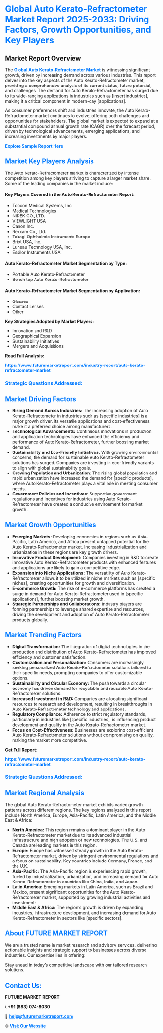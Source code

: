 <h1 style="color: #007BFF;">Global Auto Kerato-Refractometer Market Report 2025-2033: Driving Factors, Growth Opportunities, and Key Players</h1>

<section id="overview">
<h2>Market Report Overview</h2>
<p>The <a href="https://www.futuremarketreport.com/industry-report/auto-kerato-refractometer-market" style="color: #007BFF; text-decoration: none;"><strong>Global Auto Kerato-Refractometer Market</strong></a> is witnessing significant growth, driven by increasing demand across various industries. This report delves into the key aspects of the Auto Kerato-Refractometer market, providing a comprehensive analysis of its current status, future potential, and challenges. The demand for Auto Kerato-Refractometer has surged due to its wide-ranging applications in industries such as [insert industries], making it a critical component in modern-day [applications].</p>
<p>As consumer preferences shift and industries innovate, the Auto Kerato-Refractometer market continues to evolve, offering both challenges and opportunities for stakeholders. The global market is expected to expand at a substantial compound annual growth rate (CAGR) over the forecast period, driven by technological advancements, emerging applications, and increasing investments by major players.</p>
</section>

<section id="overview">
<p><a href="https://www.futuremarketreport.com/request-sample/reportId=59783" style="color: #007BFF; text-decoration: none;"><strong>Explore Sample Report Here</strong></a></p>
</section>

<section id="key-players">
<h2 style="color: #007BFF;">Market Key Players Analysis</h2>
<p>The Auto Kerato-Refractometer market is characterized by intense competition among key players striving to capture a larger market share. Some of the leading companies in the market include:</p>
<h4>Key Players Covered in the Auto Kerato-Refractometer Report:</h4>
<ul><li>Topcon Medical Systems, Inc.</li><li>Medical Technologies</li><li>NIDEK CO., LTD.</li><li>VIEWLIGHT USA</li><li>Canon Inc.</li><li>Rexxam Co., Ltd.</li><li>Takagi Ophthalmic Instruments Europe</li><li>Briot USA, Inc.</li><li>Luneau Technology USA, Inc.</li><li>Essilor Instruments USA</li></ul>
<h4>Auto Kerato-Refractometer Market Segmentation by Type:</h4>
<ul><li>Portable Auto Kerato-Refractometer</li><li>Bench top Auto Kerato-Refractometer</li></ul>

<h4>Auto Kerato-Refractometer Market Segmentation by Application:</h4>
<ul><li>Glasses</li><li>Contact Lenses</li><li>Other</li></ul>
<p><strong>Key Strategies Adopted by Market Players:</strong></p>
<ul>
<li>Innovation and R&D</li>
<li>Geographical Expansion</li>
<li>Sustainability Initiatives</li>
<li>Mergers and Acquisitions</li>
</ul>
</section>

<section>
<p><strong>Read Full Analysis: </strong></p><a href="https://www.futuremarketreport.com/industry-report/auto-kerato-refractometer-market" style="color: #007BFF; text-decoration: none;"><strong>https://www.futuremarketreport.com/industry-report/auto-kerato-refractometer-market</strong></a>
<h3 style="color: #007BFF;">Strategic Questions Addressed:</h3>
</section>

<section id="driving-factors">
<h2 style="color: #007BFF;">Market Driving Factors</h2>
<ul>
<li><strong>Rising Demand Across Industries:</strong> The increasing adoption of Auto Kerato-Refractometer in industries such as [specific industries] is a major growth driver. Its versatile applications and cost-effectiveness make it a preferred choice among manufacturers.</li>
<li><strong>Technological Advancements:</strong> Continuous innovations in production and application technologies have enhanced the efficiency and performance of Auto Kerato-Refractometer, further boosting market demand.</li>
<li><strong>Sustainability and Eco-Friendly Initiatives:</strong> With growing environmental concerns, the demand for sustainable Auto Kerato-Refractometer solutions has surged. Companies are investing in eco-friendly variants to align with global sustainability goals.</li>
<li><strong>Growing Population and Urbanization:</strong> The rising global population and rapid urbanization have increased the demand for [specific products], where Auto Kerato-Refractometer plays a vital role in meeting consumer needs.</li>
<li><strong>Government Policies and Incentives:</strong> Supportive government regulations and incentives for industries using Auto Kerato-Refractometer have created a conducive environment for market growth.</li>
</ul>
</section>

<section id="growth-opportunities">
<h2 style="color: #007BFF;">Market Growth Opportunities</h2>
<ul>
<li><strong>Emerging Markets:</strong> Developing economies in regions such as Asia-Pacific, Latin America, and Africa present untapped potential for the Auto Kerato-Refractometer market. Increasing industrialization and urbanization in these regions are key growth drivers.</li>
<li><strong>Innovative Product Development:</strong> Companies investing in R&D to create innovative Auto Kerato-Refractometer products with enhanced features and applications are likely to gain a competitive edge.</li>
<li><strong>Expansion into Niche Applications:</strong> The versatility of Auto Kerato-Refractometer allows it to be utilized in niche markets such as [specific niches], creating opportunities for growth and diversification.</li>
<li><strong>E-commerce Growth:</strong> The rise of e-commerce platforms has created a surge in demand for Auto Kerato-Refractometer used in [specific applications], further boosting market growth.</li>
<li><strong>Strategic Partnerships and Collaborations:</strong> Industry players are forming partnerships to leverage shared expertise and resources, driving the development and adoption of Auto Kerato-Refractometer products globally.</li>
</ul>
</section>

<section id="trending-factors">
<h2 style="color: #007BFF;">Market Trending Factors</h2>
<ul>
<li><strong>Digital Transformation:</strong> The integration of digital technologies in the production and distribution of Auto Kerato-Refractometer has improved efficiency and customer satisfaction.</li>
<li><strong>Customization and Personalization:</strong> Consumers are increasingly seeking personalized Auto Kerato-Refractometer solutions tailored to their specific needs, prompting companies to offer customizable options.</li>
<li><strong>Sustainability and Circular Economy:</strong> The push towards a circular economy has driven demand for recyclable and reusable Auto Kerato-Refractometer solutions.</li>
<li><strong>Increased Investment in R&D:</strong> Companies are allocating significant resources to research and development, resulting in breakthroughs in Auto Kerato-Refractometer technology and applications.</li>
<li><strong>Regulatory Compliance:</strong> Adherence to strict regulatory standards, particularly in industries like [specific industries], is influencing product development and quality in the Auto Kerato-Refractometer market.</li>
<li><strong>Focus on Cost-Effectiveness:</strong> Businesses are exploring cost-efficient Auto Kerato-Refractometer solutions without compromising on quality, making the market more competitive.</li>
</ul>
</section>

<section>
<p><strong>Get Full Report: </strong></p><a href="https://www.futuremarketreport.com/industry-report/auto-kerato-refractometer-market" style="color: #007BFF; text-decoration: none;"><strong>https://www.futuremarketreport.com/industry-report/auto-kerato-refractometer-market</strong></a>
<h3 style="color: #007BFF;">Strategic Questions Addressed:</h3>
</section>


<section id="regional-analysis">
<h2 style="color: #007BFF;">Market Regional Analysis</h2>
<p>The global Auto Kerato-Refractometer market exhibits varied growth patterns across different regions. The key regions analyzed in this report include North America, Europe, Asia-Pacific, Latin America, and the Middle East & Africa:</p>
<ul>
<li><strong>North America:</strong> This region remains a dominant player in the Auto Kerato-Refractometer market due to its advanced industrial infrastructure and high adoption of new technologies. The U.S. and Canada are leading markets in this region.</li>
<li><strong>Europe:</strong> Europe has witnessed steady growth in the Auto Kerato-Refractometer market, driven by stringent environmental regulations and a focus on sustainability. Key countries include Germany, France, and the U.K.</li>
<li><strong>Asia-Pacific:</strong> The Asia-Pacific region is experiencing rapid growth, fueled by industrialization, urbanization, and increasing demand for Auto Kerato-Refractometer in countries like China, India, and Japan.</li>
<li><strong>Latin America:</strong> Emerging markets in Latin America, such as Brazil and Mexico, present significant opportunities for the Auto Kerato-Refractometer market, supported by growing industrial activities and investments.</li>
<li><strong>Middle East & Africa:</strong> The region’s growth is driven by expanding industries, infrastructure development, and increasing demand for Auto Kerato-Refractometer in sectors like [specific sectors].</li>
</ul>
</section>

<footer>
<h2 style="color: #007BFF;">About FUTURE MARKET REPORT</h2>
<p>We are a trusted name in market research and advisory services, delivering actionable insights and strategic support to businesses across diverse industries. Our expertise lies in offering:</p>

<p>Stay ahead in today’s competitive landscape with our tailored research solutions.</p>

<h2 style="color: #007BFF;">Contact Us:</h2>
<p><strong>FUTURE MARKET REPORT</strong></p>
<p>📞 <strong>+91 (883) 074-8030</strong></p>
<p>📧 <strong><a href="mailto:help@futuremarketreport.com" style="color: #007BFF;">help@futuremarketreport.com</a></strong></p>
<p>🌐 <strong><a href="https://www.futuremarketreport.com/" style="color: #007BFF;">Visit Our Website</a></strong></p>
</footer>
